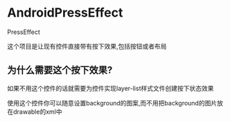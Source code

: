 # AndroidPressEffect

<a id="user-content-circularprogressdrawable" class="anchor" href="#circularprogressdrawable" aria-hidden="true"><span class="octicon octicon-link"></span></a>PressEffect</h1>

<p>这个项目是让现有控件直接带有按下效果,包括按钮或者布局</p>

<h2>
<a id="user-content-why-a-drawable" class="anchor" href="#why-a-drawable" aria-hidden="true"><span class="octicon octicon-link"></span></a>为什么需要这个按下效果?</h2>

<p>如果不用这个控件的话就需要为控件实现layer-list样式文件创建按下状态效果</p>

<p>使用这个控件你可以随意设置background的图案,而不用把background的图片放在drawable的xml中</p>
